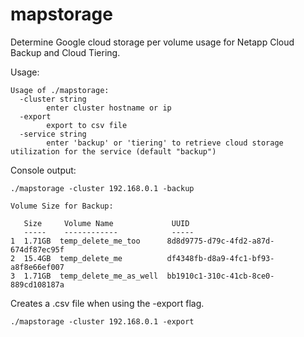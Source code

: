 # mapstorage

Determine Google cloud storage per volume usage for Netapp Cloud Backup and Cloud Tiering.

Usage:
```
Usage of ./mapstorage:
  -cluster string
        enter cluster hostname or ip
  -export
        export to csv file
  -service string
        enter 'backup' or 'tiering' to retrieve cloud storage utilization for the service (default "backup")
```

Console output:
```
./mapstorage -cluster 192.168.0.1 -backup

Volume Size for Backup:

   Size     Volume Name             UUID                                  
   -----    ------------            -----                                 
1  1.71GB  temp_delete_me_too      8d8d9775-d79c-4fd2-a87d-674df87ec95f  
2  15.4GB  temp_delete_me          df4348fb-d8a9-4fc1-bf93-a8f8e66ef007  
3  1.71GB  temp_delete_me_as_well  bb1910c1-310c-41cb-8ce0-889cd108187a
```

Creates a .csv file when using the -export flag.

```
./mapstorage -cluster 192.168.0.1 -export
```